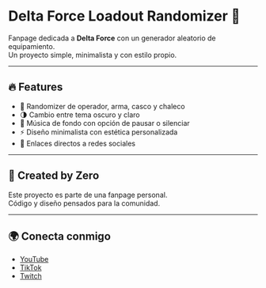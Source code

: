 # Delta Force Loadout Randomizer 🎲

Fanpage dedicada a **Delta Force** con un generador aleatorio de equipamiento.  
Un proyecto simple, minimalista y con estilo propio.  

---

## 🔥 Features
- 🎰 Randomizer de operador, arma, casco y chaleco  
- 🌗 Cambio entre tema oscuro y claro  
- 🎵 Música de fondo con opción de pausar o silenciar  
- ⚡ Diseño minimalista con estética personalizada  
- 📱 Enlaces directos a redes sociales  

---

## 🌌 Created by Zero
Este proyecto es parte de una fanpage personal.  
Código y diseño pensados para la comunidad.  

---

## 🌍 Conecta conmigo
- [YouTube]([https://youtube.com](https://www.youtube.com/@ZeroYTDF))  
- [TikTok]([https://tiktok.com](https://www.tiktok.com/@yeik.br))  
- [Twitch]([https://twitch.tv](https://www.twitch.tv/yeikollb))  
